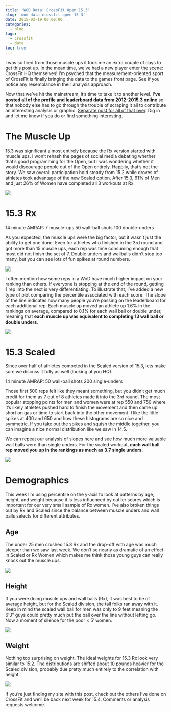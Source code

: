 ```yaml
---
title: 'WOD Data: CrossFit Open 15.3'
slug: 'wod-data-crossfit-open-15-3'
date: 2015-03-19 00:00:00
categories:
  - blog
tags:
  - crossfit
  - data
toc: true
---
```


I was so tired from those muscle ups it took me an extra couple of days to get this post up.  In the mean time, we’ve had a new player enter the scene: CrossFit HQ themselves! I’m psyched that the measurement-oriented sport of CrossFit is finally bringing the data to the games front page. See if you notice any resemblance in their analysis approach.

Now that we’ve hit the mainstream, it’s time to take it to another level. **I’ve posted all of the profile and leaderboard data from 2012-2015.3 online** so that nobody else has to go through the trouble of scraping it all to contribute an interesting analysis or graphic. [Separate post for all of that over](/crossfit-games-data-2012-2015). Dig in and let me know if you do or find something interesting.

# The Muscle Up
15.3 was significant almost entirely because the Rx version started with muscle ups.  I won’t rehash the pages of social media debating whether that’s good programming for the Open, but I was wondering whether it would discourage people out of the Open entirely.  Happily, that’s not the story.  We saw overall participation hold steady from 15.2 while droves of athletes took advantage of the new Scaled option.  After 15.3,  61% of Men and just 26% of Women have completed all 3 workouts at Rx.

![](/assets/images/posts/crossfit_15.3_participation.png)

# 15.3 Rx
14 minute AMRAP:
7 muscle-ups
50 wall-ball shots
100 double-unders

As you expected, the muscle ups were the big factor, but it wasn’t just the ability to get one done.  Even for athletes who finished in the 3rd round and got more than 15 muscle ups, each rep was time consuming enough that most did not finish the set of 7.  Double unders and wallballs didn’t stop too many, but you can see lots of fun spikes at round numbers.

![](/assets/images/posts/crossfit_15.3rx_hist_gender.png)

I often mention how some reps in a WoD have much higher impact on your ranking than others. If everyone is stopping at the end of the round, getting 1 rep into the next is very differentiating.  To illustrate that, I’ve added a new type of plot comparing the percentile associated with each score.  The slope of the line indicates how many people you’re passing on the leaderboard for each additional rep. Each muscle up moved an athlete up 1.6% in the rankings on average, compared to 0.1% for each wall ball or double under, meaning that **each muscle up was equivalent to completing 13 wall ball or double unders**.

![](/assets/images/posts/crossfit_15.3rx_percentile_gender.png)

# 15.3 Scaled
Since over half of athletes competed in the Scaled version of 15.3, lets make sure we discuss it fully as well (looking at you HQ).

14 minute AMRAP:
50 wall-ball shots
200 single-unders

Those first 500 reps felt like they meant something, but you didn’t get much credit for them as 7 out of 8 athletes made it into the 3rd round.  The most popular stopping points for men and women were at rep 550 and 750 where it’s likely athletes pushed hard to finish the movement and then came up short on gas or time to start back into the other movement. I like the little spikes at 400 and 650 and how these histograms are so nice and symmetric.  If you take out the spikes and squish the middle together, you can imagine a nice normal distribution like we saw in 14.5.

We can repeat our analysis of slopes here and see how much more valuable wall balls were than single unders.  For the scaled workout, **each wall ball rep moved you up in the rankings as much as 3.7 single unders**.

![](/assets/images/posts/crossfit_15.3sc_percentile_gender.png)

# Demographics
This week I’m using percentile on the y-axis to look at patterns by age, height, and weight because it is less influenced by outlier scores which is important for our very small sample of Rx women.  I’ve also broken things out by Rx and Scaled since the balance between muscle unders and wall balls selects for different attributes.

## Age
The under 25 men crushed 15.3 Rx and the drop-off with age was much steeper than we saw last week. We don’t se nearly as dramatic of an effect in Scaled or Rx Women which makes me think those young guys can really knock out the muscle ups.

![](/assets/images/posts/crossfit_15.3_age.png)

## Height
If you were doing muscle ups and wall balls (Rx), it was best to be of average height, but for the Scaled division, the tall folks ran away with it.  Keep in mind the scaled wall ball for men was only to 9 feet meaning the 6’3″ guys could pretty much put the ball over the line without letting go. Now a moment of silence for the poor < 5′ women.

![](/assets/images/posts/crossfit_15.3_height.png)

## Weight
Nothing too surprising on weight. The ideal weights for 15.3 Rx look very similar to 15.2. The distributions are shifted about 10 pounds heavier for the Scaled division, probably due pretty much entirely to the correlation with height.

![](/assets/images/posts/crossfit_15.3_weight.png)

If you’re just finding my site with this post, check out the others I’ve done on CrossFit and we’ll be back next week for 15.4.  Comments or analysis requests welcome.


